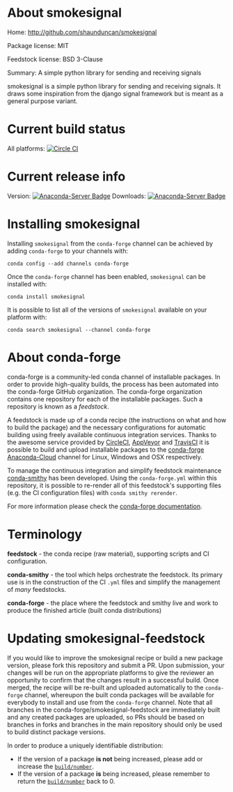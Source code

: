 About smokesignal
=================

Home: http://github.com/shaunduncan/smokesignal

Package license: MIT

Feedstock license: BSD 3-Clause

Summary: A simple python library for sending and receiving signals

smokesignal is a simple python library for sending and receiving
signals. It draws some inspiration from the django signal
framework but is meant as a general purpose variant.


Current build status
====================

All platforms: [![Circle CI](https://circleci.com/gh/conda-forge/smokesignal-feedstock.svg?style=shield)](https://circleci.com/gh/conda-forge/smokesignal-feedstock)

Current release info
====================
Version: [![Anaconda-Server Badge](https://anaconda.org/conda-forge/smokesignal/badges/version.svg)](https://anaconda.org/conda-forge/smokesignal)
Downloads: [![Anaconda-Server Badge](https://anaconda.org/conda-forge/smokesignal/badges/downloads.svg)](https://anaconda.org/conda-forge/smokesignal)

Installing smokesignal
======================

Installing `smokesignal` from the `conda-forge` channel can be achieved by adding `conda-forge` to your channels with:

```
conda config --add channels conda-forge
```

Once the `conda-forge` channel has been enabled, `smokesignal` can be installed with:

```
conda install smokesignal
```

It is possible to list all of the versions of `smokesignal` available on your platform with:

```
conda search smokesignal --channel conda-forge
```


About conda-forge
=================

conda-forge is a community-led conda channel of installable packages.
In order to provide high-quality builds, the process has been automated into the
conda-forge GitHub organization. The conda-forge organization contains one repository
for each of the installable packages. Such a repository is known as a *feedstock*.

A feedstock is made up of a conda recipe (the instructions on what and how to build
the package) and the necessary configurations for automatic building using freely
available continuous integration services. Thanks to the awesome service provided by
[CircleCI](https://circleci.com/), [AppVeyor](http://www.appveyor.com/)
and [TravisCI](https://travis-ci.org/) it is possible to build and upload installable
packages to the [conda-forge](https://anaconda.org/conda-forge)
[Anaconda-Cloud](http://docs.anaconda.org/) channel for Linux, Windows and OSX respectively.

To manage the continuous integration and simplify feedstock maintenance
[conda-smithy](http://github.com/conda-forge/conda-smithy) has been developed.
Using the ``conda-forge.yml`` within this repository, it is possible to re-render all of
this feedstock's supporting files (e.g. the CI configuration files) with ``conda smithy rerender``.

For more information please check the [conda-forge documentation](https://conda-forge.org/docs/).

Terminology
===========

**feedstock** - the conda recipe (raw material), supporting scripts and CI configuration.

**conda-smithy** - the tool which helps orchestrate the feedstock.
                   Its primary use is in the construction of the CI ``.yml`` files
                   and simplify the management of *many* feedstocks.

**conda-forge** - the place where the feedstock and smithy live and work to
                  produce the finished article (built conda distributions)


Updating smokesignal-feedstock
==============================

If you would like to improve the smokesignal recipe or build a new
package version, please fork this repository and submit a PR. Upon submission,
your changes will be run on the appropriate platforms to give the reviewer an
opportunity to confirm that the changes result in a successful build. Once
merged, the recipe will be re-built and uploaded automatically to the
`conda-forge` channel, whereupon the built conda packages will be available for
everybody to install and use from the `conda-forge` channel.
Note that all branches in the conda-forge/smokesignal-feedstock are
immediately built and any created packages are uploaded, so PRs should be based
on branches in forks and branches in the main repository should only be used to
build distinct package versions.

In order to produce a uniquely identifiable distribution:
 * If the version of a package **is not** being increased, please add or increase
   the [``build/number``](http://conda.pydata.org/docs/building/meta-yaml.html#build-number-and-string).
 * If the version of a package **is** being increased, please remember to return
   the [``build/number``](http://conda.pydata.org/docs/building/meta-yaml.html#build-number-and-string)
   back to 0.